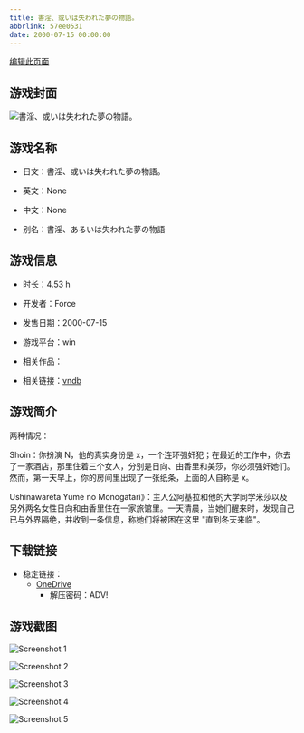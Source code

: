 ```yaml
---
title: 書淫、或いは失われた夢の物語。
abbrlink: 57ee0531
date: 2000-07-15 00:00:00
---
```

[编辑此页面](https://github.com/ACG-3/ADV3-source/blob/main/source/_posts/games/%E6%9B%B8%E6%B7%AB%E3%80%81%E6%88%96%E3%81%84%E3%81%AF%E5%A4%B1%E3%82%8F%E3%82%8C%E3%81%9F%E5%A4%A2%E3%81%AE%E7%89%A9%E8%AA%9E%E3%80%82.md)

## 游戏封面

![書淫、或いは失われた夢の物語。](https://pan.timero.xyz/d/onedrive/img_lib_001/%E6%9B%B8%E6%B7%AB%E3%80%81%E6%88%96%E3%81%84%E3%81%AF%E5%A4%B1%E3%82%8F%E3%82%8C%E3%81%9F%E5%A4%A2%E3%81%AE%E7%89%A9%E8%AA%9E%E3%80%82_cover.avif)


## 游戏名称

- 日文：書淫、或いは失われた夢の物語。
- 英文：None
- 中文：None

- 别名：書淫、あるいは失われた夢の物語


## 游戏信息

- 时长：4.53 h
- 开发者：Force
- 发售日期：2000-07-15
- 游戏平台：win
- 相关作品：

- 相关链接：[vndb](https://vndb.org/v4372)


## 游戏简介

两种情况：

Shoin：你扮演 N，他的真实身份是 x，一个连环强奸犯；在最近的工作中，你去了一家酒店，那里住着三个女人，分别是日向、由香里和美莎，你必须强奸她们。然而，第一天早上，你的房间里出现了一张纸条，上面的人自称是 x。

Ushinawareta Yume no Monogatari》：主人公阿基拉和他的大学同学米莎以及另外两名女性日向和由香里住在一家旅馆里。一天清晨，当她们醒来时，发现自己已与外界隔绝，并收到一条信息，称她们将被困在这里 "直到冬天来临"。


## 下载链接

- 稳定链接：
    - [OneDrive](https://pan.timero.xyz/onedrive/adv_lib_001/%E6%9B%B8%E6%B7%AB%E3%80%81%E6%88%96%E3%81%84%E3%81%AF%E5%A4%B1%E3%82%8F%E3%82%8C%E3%81%9F%E5%A4%A2%E3%81%AE%E7%89%A9%E8%AA%9E%E3%80%82)
        - 解压密码：ADV!



## 游戏截图


![Screenshot 1](https://pan.timero.xyz/d/onedrive/img_lib_001/%E6%9B%B8%E6%B7%AB%E3%80%81%E6%88%96%E3%81%84%E3%81%AF%E5%A4%B1%E3%82%8F%E3%82%8C%E3%81%9F%E5%A4%A2%E3%81%AE%E7%89%A9%E8%AA%9E%E3%80%82_Screenshot_1.avif)

![Screenshot 2](https://pan.timero.xyz/d/onedrive/img_lib_001/%E6%9B%B8%E6%B7%AB%E3%80%81%E6%88%96%E3%81%84%E3%81%AF%E5%A4%B1%E3%82%8F%E3%82%8C%E3%81%9F%E5%A4%A2%E3%81%AE%E7%89%A9%E8%AA%9E%E3%80%82_Screenshot_2.avif)

![Screenshot 3](https://pan.timero.xyz/d/onedrive/img_lib_001/%E6%9B%B8%E6%B7%AB%E3%80%81%E6%88%96%E3%81%84%E3%81%AF%E5%A4%B1%E3%82%8F%E3%82%8C%E3%81%9F%E5%A4%A2%E3%81%AE%E7%89%A9%E8%AA%9E%E3%80%82_Screenshot_3.avif)

![Screenshot 4](https://pan.timero.xyz/d/onedrive/img_lib_001/%E6%9B%B8%E6%B7%AB%E3%80%81%E6%88%96%E3%81%84%E3%81%AF%E5%A4%B1%E3%82%8F%E3%82%8C%E3%81%9F%E5%A4%A2%E3%81%AE%E7%89%A9%E8%AA%9E%E3%80%82_Screenshot_4.avif)

![Screenshot 5](https://pan.timero.xyz/d/onedrive/img_lib_001/%E6%9B%B8%E6%B7%AB%E3%80%81%E6%88%96%E3%81%84%E3%81%AF%E5%A4%B1%E3%82%8F%E3%82%8C%E3%81%9F%E5%A4%A2%E3%81%AE%E7%89%A9%E8%AA%9E%E3%80%82_Screenshot_5.avif)

